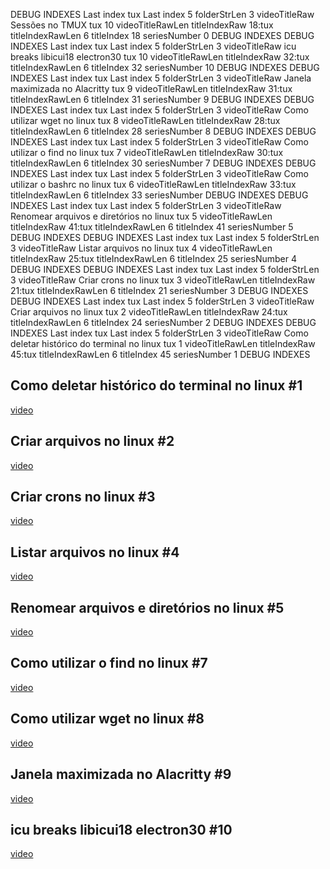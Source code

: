 DEBUG INDEXES
Last index tux
Last index 5
folderStrLen 3
videoTitleRaw Sessões no TMUX tux 10
videoTitleRawLen
titleIndexRaw 18:tux
titleIndexRawLen 6
titleIndex 18
seriesNumber 0
DEBUG INDEXES
DEBUG INDEXES
Last index tux
Last index 5
folderStrLen 3
videoTitleRaw icu breaks libicui18 electron30 tux 10
videoTitleRawLen
titleIndexRaw 32:tux
titleIndexRawLen 6
titleIndex 32
seriesNumber 10
DEBUG INDEXES
DEBUG INDEXES
Last index tux
Last index 5
folderStrLen 3
videoTitleRaw Janela maximizada no Alacritty tux 9
videoTitleRawLen
titleIndexRaw 31:tux
titleIndexRawLen 6
titleIndex 31
seriesNumber 9
DEBUG INDEXES
DEBUG INDEXES
Last index tux
Last index 5
folderStrLen 3
videoTitleRaw Como utilizar wget no linux tux 8
videoTitleRawLen
titleIndexRaw 28:tux
titleIndexRawLen 6
titleIndex 28
seriesNumber 8
DEBUG INDEXES
DEBUG INDEXES
Last index tux
Last index 5
folderStrLen 3
videoTitleRaw Como utilizar o find no linux tux 7
videoTitleRawLen
titleIndexRaw 30:tux
titleIndexRawLen 6
titleIndex 30
seriesNumber 7
DEBUG INDEXES
DEBUG INDEXES
Last index tux
Last index 5
folderStrLen 3
videoTitleRaw Como utilizar o bashrc no linux tux 6
videoTitleRawLen
titleIndexRaw 33:tux
titleIndexRawLen 6
titleIndex 33
seriesNumber
DEBUG INDEXES
DEBUG INDEXES
Last index tux
Last index 5
folderStrLen 3
videoTitleRaw Renomear arquivos e diretórios no linux tux 5
videoTitleRawLen
titleIndexRaw 41:tux
titleIndexRawLen 6
titleIndex 41
seriesNumber 5
DEBUG INDEXES
DEBUG INDEXES
Last index tux
Last index 5
folderStrLen 3
videoTitleRaw Listar arquivos no linux tux 4
videoTitleRawLen
titleIndexRaw 25:tux
titleIndexRawLen 6
titleIndex 25
seriesNumber 4
DEBUG INDEXES
DEBUG INDEXES
Last index tux
Last index 5
folderStrLen 3
videoTitleRaw Criar crons no linux tux 3
videoTitleRawLen
titleIndexRaw 21:tux
titleIndexRawLen 6
titleIndex 21
seriesNumber 3
DEBUG INDEXES
DEBUG INDEXES
Last index tux
Last index 5
folderStrLen 3
videoTitleRaw Criar arquivos no linux tux 2
videoTitleRawLen
titleIndexRaw 24:tux
titleIndexRawLen 6
titleIndex 24
seriesNumber 2
DEBUG INDEXES
DEBUG INDEXES
Last index tux
Last index 5
folderStrLen 3
videoTitleRaw Como deletar histórico do terminal no linux tux 1
videoTitleRawLen
titleIndexRaw 45:tux
titleIndexRawLen 6
titleIndex 45
seriesNumber 1
DEBUG INDEXES
## Como deletar histórico do terminal no linux #1
[video](https://youtu.be/L-XhNE26hn4)
## Criar arquivos no linux #2
[video](https://youtu.be/wTTsmydDi74)
## Criar crons no linux #3
[video](https://youtu.be/iW9AJ_69aOo)
## Listar arquivos no linux #4
[video](https://youtu.be/rhn7XAVB0vY)
## Renomear arquivos e diretórios no linux #5
[video](https://youtu.be/lqGXlcsrI7Q)


## Como utilizar o find no linux #7
[video](https://youtu.be/-oRdOdHpG34)
## Como utilizar wget no linux #8
[video](https://youtu.be/vAwDOTIJVNc)
## Janela maximizada no Alacritty #9
[video](https://youtu.be/Sces_msOmEg)
## icu breaks libicui18 electron30 #10
[video](https://youtu.be/VRG71B9ST68)
